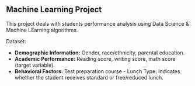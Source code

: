 ## Machine Learning Project 

This project deals with students performance analysis using Data Science & Machine LEarning algorithms.

Dataset:
<ul>
<li><b>Demographic Information:</b> Gender, race/ethnicity, parental education.</li>
<li><b>Academic Performance:</b> Reading score, writing score, math score (target variable).</li>
<li><b>Behavioral Factors:</b> Test preparation course - Lunch Type: Indicates whether the student receives standard or free/reduced lunch.</li>
</ul>
